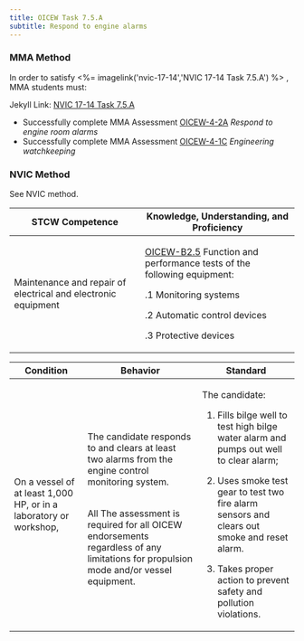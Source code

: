 ```yaml
---
title: OICEW Task 7.5.A 
subtitle: Respond to engine alarms
---
```



### MMA Method

In order to satisfy <%= imagelink('nvic-17-14','NVIC 17-14  Task  7.5.A') %> , MMA students must:

Jekyll Link: [NVIC 17-14  Task  7.5.A](/stcw23/assets/images/nvic-17-14.pdf)

* Successfully complete MMA Assessment  [OICEW-4-2A](OICEW-4-2A) *Respond to engine room alarms*
* Successfully complete MMA Assessment  [OICEW-4-1C](OICEW-4-1C) *Engineering watchkeeping*


### NVIC Method

<a onclick="togglevisibility('nvic_methods')" >See NVIC method.</a>

<div id='nvic_methods' class='hide'>

<table>
<thead>
<tr>
<th class='forty'> STCW Competence </th>
<th class='sixty'> Knowledge, Understanding, and Proficiency </th>
</tr>
</thead>




<tbody>
<tr><td markdown='1'>

Maintenance and repair of electrical and electronic equipment

</td><td markdown='1'>

[OICEW-B2.5](../../tables/31.html#OICEW-B2.5) Function and performance tests of the following equipment: 

.1 Monitoring systems 

.2 Automatic control devices 

.3 Protective devices

</td></tr>


</tbody>
</table>


<table>
<thead>
<tr><th class='twenty'>  Condition </th><th class='twenty'> Behavior </th><th  class='sixty'>Standard </th></tr>
</thead>
<tbody >



<tr><td markdown='1'>

On a vessel of at least 1,000 HP, or in a laboratory or workshop,

</td><td markdown='1'>

The candidate responds to and clears at least two alarms from the engine control monitoring system.

<br>

<div class="tooltip">All
<span class="tooltiptext">
The assessment is required for all OICEW endorsements regardless of any limitations for propulsion mode and/or vessel equipment.
</span>
</div>


</td><td markdown='1'>

The candidate:

1. Fills bilge well to test high bilge water alarm and pumps out well to clear alarm;

2. Uses smoke test gear to test two fire alarm sensors and clears out smoke and reset alarm.

3. Takes proper action to prevent safety and pollution violations.

</td></tr>
</tbody>
</table>
</div>
